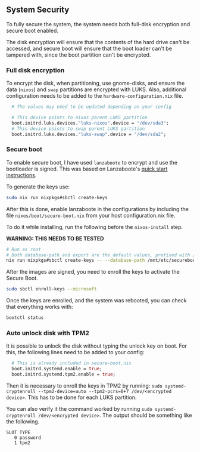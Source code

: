 ## System Security

To fully secure the system, the system needs both full-disk encryption and secure boot enabled.

The disk encryption will ensure that the contents of the hard drive can't be accessed, and secure boot will ensure that the boot loader can't be tampered with, since the boot partition can't be encrypted.

### Full disk encryption

To encrypt the disk, when partitioning, use gnome-disks, and ensure the data (`nixos`) and `swap` partitions are encrypted with LUKS. Also, additional configuration needs to be added to the `hardware-configuration.nix` file.

```nix
  # The values may need to be updated depending on your config

  # This device points to nixos parent LUKS partition
  boot.initrd.luks.devices."luks-nixos".device = "/dev/sda3";
  # This device points to swap parent LUKS partition
  boot.initrd.luks.devices."luks-swap".device = "/dev/sda2";
```

### Secure boot

To enable secure boot, I have used `lanzaboote` to encrypt and use the bootloader is signed. This was based on Lanzaboote's [quick start instructions](https://github.com/nix-community/lanzaboote/blob/master/docs/QUICK_START.md).

To generate the keys use:

```sh
sudo nix run nixpkgs#sbctl create-keys
```

After this is done, enable lanzaboote in the configurations by including the file `nixos/boot/secure-boot.nix` from your host configuration.nix file.

To do it while installing, run the following before the `nixos-install` step.

**WARNING: THIS NEEDS TO BE TESTED**

```sh
# Run as root
# Both database-path and export are the default values, prefixed with /mnt to point to the mount point
nix run nixpkgs#sbctl create-keys -- --database-path /mnt/etc/secureboot --export /mnt/etc/secureboot/keys
```

After the images are signed, you need to enroll the keys to activate the Secure Boot.

```sh
sudo sbctl enroll-keys --microsoft
```

Once the keys are enrolled, and the system was rebooted, you can check that everything works with:

```sh
bootctl status
```

### Auto unlock disk with TPM2

It is possible to unlock the disk without typing the unlock key on boot. For this, the following lines need to be added to your config:

```nix
  # This is already included in secure-boot.nix
  boot.initrd.systemd.enable = true;
  boot.initrd.systemd.tpm2.enable = true;
```

Then it is necessary to enroll the keys in TPM2 by running: `sudo systemd-cryptenroll --tpm2-device=auto --tpm2-pcrs=0+7 /dev/<encrypted device>`. This has to be done for each LUKS partition.

You can also verify it the command worked by running `sudo systemd-cryptenroll /dev/<encrypted device>`. The output should be something like the following.

```
SLOT TYPE
   0 password
   1 tpm2
```
